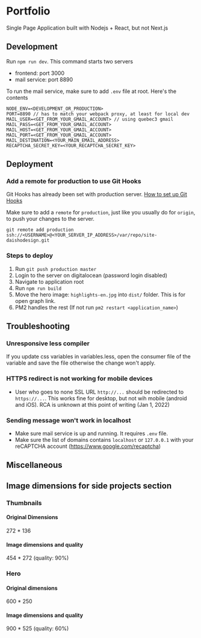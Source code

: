 # Portfolio

Single Page Application built with Nodejs + React, but not Next.js

## Development

Run `npm run dev`. This command starts two servers

- frontend: port 3000
- mail service: port 8890

To run the mail service, make sure to add `.env` file at root. Here's the contents

```
NODE_ENV=<DEVELOPMENT_OR_PRODUCTION>
PORT=8890 // has to match your webpack proxy, at least for local dev
MAIL_USER=<GET_FROM_YOUR_GMAIL_ACCOUNT> // using quebec3 gmail
MAIL_PASS=<GET_FROM_YOUR_GMAIL_ACCOUNT>
MAIL_HOST=<GET_FROM_YOUR_GMAIL_ACCOUNT>
MAIL_PORT=<GET_FROM_YOUR_GMAIL_ACCOUNT>
MAIL_DESTINATION=<YOUR_MAIN_EMAIL_ADDRESS>
RECAPTCHA_SECRET_KEY=<YOUR_RECAPTCHA_SECRET_KEY>
```

## Deployment

### Add a remote for production to use Git Hooks

Git Hooks has already been set with production server. [How to set up Git Hooks](https://github.com/kdaisho/Blog/wiki/How-to-set-up-Git-Hooks)

Make sure to add a `remote` for `production`, just like you usually do for `origin`, to push your changes to the server.

```
git remote add production ssh://<USERNAME>@<YOUR_SERVER_IP_ADDRESS>/var/repo/site-daishodesign.git
```

### Steps to deploy

1. Run `git push production master`
2. Login to the server on digitalocean (password login disabled)
3. Navigate to application root
4. Run `npm run build`
5. Move the hero image: `highlights-en.jpg` into `dist/` folder. This is for open graph link.
6. PM2 handles the rest (If not run `pm2 restart <application_name>`)

## Troubleshooting

### Unresponsive less compiler

If you update css variables in variables.less, open the consumer file of the variable and save the file otherwise the change won't apply.

### HTTPS redirect is not working for mobile devices

- User who goes to none SSL URL `http://...` should be redirected to `https://...`. This works fine for desktop, but not wih mobile (android and iOS). RCA is unknown at this point of writing (Jan 1, 2022)

### Sending message won't work in localhost

- Make sure mail service is up and running. It requires `.env` file.
- Make sure the list of domains contains `localhost` or `127.0.0.1` with your reCAPTCHA account (https://www.google.com/recaptcha)

## Miscellaneous

## Image dimensions for side projects section

### Thumbnails

#### Original Dimensions

272 \* 136

#### Image dimensions and quality

454 \* 272 (quality: 90%)

### Hero

#### Original dimensions

600 \* 250

#### Image dimensions and quality

900 \* 525 (quality: 60%)
